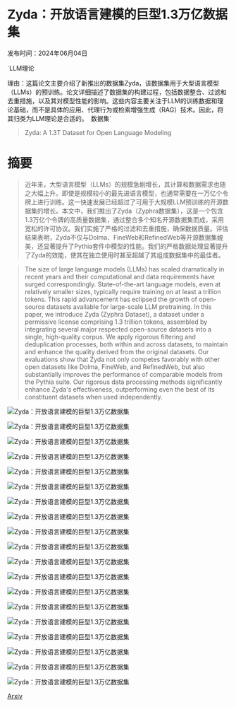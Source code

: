 # Zyda：开放语言建模的巨型1.3万亿数据集

发布时间：2024年06月04日

`LLM理论

理由：这篇论文主要介绍了新推出的数据集Zyda，该数据集用于大型语言模型（LLMs）的预训练。论文详细描述了数据集的构建过程，包括数据整合、过滤和去重措施，以及其对模型性能的影响。这些内容主要关注于LLM的训练数据和理论基础，而不是具体的应用、代理行为或检索增强生成（RAG）技术。因此，将其归类为LLM理论是合适的。` `数据集`

> Zyda: A 1.3T Dataset for Open Language Modeling

# 摘要

> 近年来，大型语言模型（LLMs）的规模急剧增长，其计算和数据需求也随之大幅上升。即使是规模较小的最先进语言模型，也通常需要在一万亿个令牌上进行训练。这一快速发展已经超过了可用于大规模LLM预训练的开源数据集的增长。本文中，我们推出了Zyda（Zyphra数据集），这是一个包含1.3万亿个令牌的高质量数据集，通过整合多个知名开源数据集而成，采用宽松的许可协议。我们实施了严格的过滤和去重措施，确保数据质量。评估结果表明，Zyda不仅与Dolma、FineWeb和RefinedWeb等开源数据集媲美，还显著提升了Pythia套件中模型的性能。我们的严格数据处理显著提升了Zyda的效能，使其在独立使用时甚至超越了其组成数据集中的最佳者。

> The size of large language models (LLMs) has scaled dramatically in recent years and their computational and data requirements have surged correspondingly. State-of-the-art language models, even at relatively smaller sizes, typically require training on at least a trillion tokens. This rapid advancement has eclipsed the growth of open-source datasets available for large-scale LLM pretraining. In this paper, we introduce Zyda (Zyphra Dataset), a dataset under a permissive license comprising 1.3 trillion tokens, assembled by integrating several major respected open-source datasets into a single, high-quality corpus. We apply rigorous filtering and deduplication processes, both within and across datasets, to maintain and enhance the quality derived from the original datasets. Our evaluations show that Zyda not only competes favorably with other open datasets like Dolma, FineWeb, and RefinedWeb, but also substantially improves the performance of comparable models from the Pythia suite. Our rigorous data processing methods significantly enhance Zyda's effectiveness, outperforming even the best of its constituent datasets when used independently.

![Zyda：开放语言建模的巨型1.3万亿数据集](../../../paper_images/2406.01981/pie_zyda.png)

![Zyda：开放语言建模的巨型1.3万亿数据集](../../../paper_images/2406.01981/lsh_0_4_dist_ES.png)

![Zyda：开放语言建模的巨型1.3万亿数据集](../../../paper_images/2406.01981/lsh_0.4_dist_JS.png)

![Zyda：开放语言建模的巨型1.3万亿数据集](../../../paper_images/2406.01981/scores_across_time_smoothed.png)

![Zyda：开放语言建模的巨型1.3万亿数据集](../../../paper_images/2406.01981/zyda-vs-pile-across-scale.png)

![Zyda：开放语言建模的巨型1.3万亿数据集](../../../paper_images/2406.01981/zyda-vs-pile-across-evals.png)

![Zyda：开放语言建模的巨型1.3万亿数据集](../../../paper_images/2406.01981/ablations_plots_acc_norm_v2.png)

![Zyda：开放语言建模的巨型1.3万亿数据集](../../../paper_images/2406.01981/deduplication_threshold_ablations.png)

![Zyda：开放语言建模的巨型1.3万亿数据集](../../../paper_images/2406.01981/ablations_evals_Arc_Challenge.png)

![Zyda：开放语言建模的巨型1.3万亿数据集](../../../paper_images/2406.01981/ablations_evals_Arc_Easy.png)

![Zyda：开放语言建模的巨型1.3万亿数据集](../../../paper_images/2406.01981/ablations_evals_Boolq.png)

![Zyda：开放语言建模的巨型1.3万亿数据集](../../../paper_images/2406.01981/ablations_evals_Hellaswag.png)

![Zyda：开放语言建模的巨型1.3万亿数据集](../../../paper_images/2406.01981/ablations_evals_Openbookqa.png)

![Zyda：开放语言建模的巨型1.3万亿数据集](../../../paper_images/2406.01981/ablations_evals_Piqa.png)

![Zyda：开放语言建模的巨型1.3万亿数据集](../../../paper_images/2406.01981/ablations_evals_Sciq.png)

![Zyda：开放语言建模的巨型1.3万亿数据集](../../../paper_images/2406.01981/ablations_evals_Winogrande.png)

![Zyda：开放语言建模的巨型1.3万亿数据集](../../../paper_images/2406.01981/x1.png)

![Zyda：开放语言建模的巨型1.3万亿数据集](../../../paper_images/2406.01981/lsh_0.4_dupes_len_dist_words.png)

![Zyda：开放语言建模的巨型1.3万亿数据集](../../../paper_images/2406.01981/lsh_0.4_FP_vs_words.png)

[Arxiv](https://arxiv.org/abs/2406.01981)